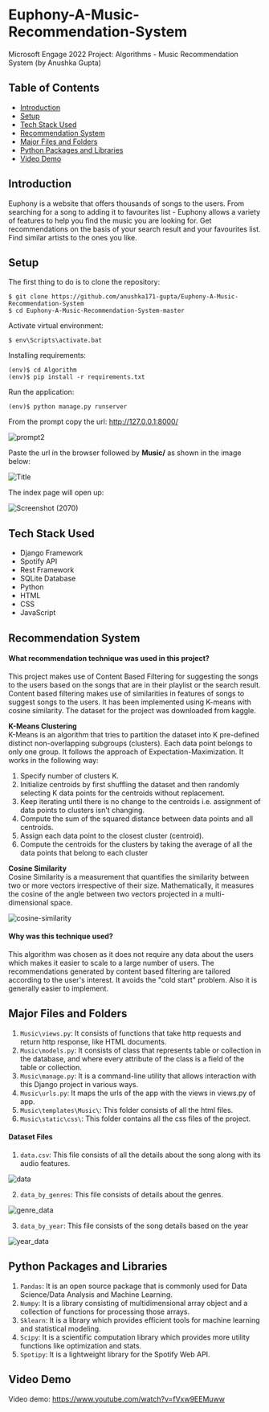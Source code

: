 # Euphony-A-Music-Recommendation-System
Microsoft Engage 2022 Project: Algorithms - Music Recommendation System (by Anushka Gupta)


## Table of Contents
- [Introduction](#introduction)
- [Setup](#setup)
- [Tech Stack Used](#tech-stack-used)
- [Recommendation System](#recommendation-system)
- [Major Files and Folders](#major-files-and-folders)
- [Python Packages and Libraries](#python-packages-and-libraries)
- [Video Demo](#video-demo)

## Introduction
Euphony is a website that offers thousands of songs to the users. From searching for a song to adding it to favourites list - Euphony allows a variety of features to help you find the music you are looking for. Get recommendations on the basis of your search result and your favourites list. Find similar artists to the ones you like.

## Setup
The first thing to do is to clone the repository:
```
$ git clone https://github.com/anushka171-gupta/Euphony-A-Music-Recommendation-System
$ cd Euphony-A-Music-Recommendation-System-master
```
Activate virtual environment:
```
$ env\Scripts\activate.bat
```
Installing requirements:
```
(env)$ cd Algorithm
(env)$ pip install -r requirements.txt
```
Run the application:
```
(env)$ python manage.py runserver
```
From the prompt copy the url: http://127.0.0.1:8000/
<br>

![prompt2](https://user-images.githubusercontent.com/79011361/170816322-c5e60e87-d2bc-4afd-9bb5-a851037ec744.png)
<br>

Paste the url in the browser followed by **Music/** as shown in the image below:
<br>

![Title](https://user-images.githubusercontent.com/79011361/170816902-2dc154e3-2aed-4bcb-b044-35a74c5cd5be.png)
<br>

The index page will open up:
<br>

![Screenshot (2070)](https://user-images.githubusercontent.com/79011361/170816984-b36c3475-5ec1-4197-9e79-ec0845213553.png)

## Tech Stack Used
- Django Framework
- Spotify API
- Rest Framework
- SQLite Database
- Python
- HTML
- CSS
- JavaScript

## Recommendation System
#### What recommendation technique was used in this project?
This project makes use of Content Based Filtering for suggesting the songs to the users based on the songs that are in their playlist or the search result. 
Content based filtering makes use of similarities in features of songs to suggest songs to the users. It has been implemented using K-means with cosine similarity. The dataset for the project was downloaded from kaggle.

**K-Means Clustering**<br>
K-Means is an algorithm that tries to partition the dataset into K pre-defined distinct non-overlapping subgroups (clusters). Each data point belongs to only one group. It follows the approach of Expectation-Maximization. It works in the following way:
1. Specify number of clusters K.
2. Initialize centroids by first shuffling the dataset and then randomly selecting K data points for the centroids without replacement.
3. Keep iterating until there is no change to the centroids i.e. assignment of data points to clusters isn't changing.
4. Compute the sum of the squared distance between data points and all centroids.
5. Assign each data point to the closest cluster (centroid).
6. Compute the centroids for the clusters by taking the average of all the data points that belong to each cluster

**Cosine Similarity**<br>
Cosine Similarity is a measurement that quantifies the similarity between two or more vectors irrespective of their size. Mathematically, it measures the cosine of the angle between two vectors projected in a multi-dimensional space.
<br>

![cosine-similarity](https://user-images.githubusercontent.com/79011361/170825899-a804eb73-1d64-4b11-9387-4e937a9a9bb4.png)

#### Why was this technique used?
This algorithm was chosen as it does not require any data about the users which makes it easier to scale to a large number of users. The recommendations generated by content based filtering are tailored according to the user's interest. It avoids the "cold start" problem. Also it is generally easier to implement.

## Major Files and Folders
1. ```Music\views.py```: It consists of functions that take http requests and return http response, like HTML documents. 
2. ```Music\models.py```: It consists of class that represents table or collection in the database, and where every attribute of the class is a field of the table or collection.
3. ```Music\manage.py```: It is a command-line utility that allows interaction with this Django project in various ways.
4. ```Music\urls.py```: It maps the urls of the app with the views in views.py of app.
5. ```Music\templates\Music\```: This folder consists of all the html files.
6. ```Music\static\css\```: This folder contains all the css files of the project.

#### Dataset Files
1. ```data.csv```: This file consists of all the details about the song along with its audio features.

![data](https://user-images.githubusercontent.com/79011361/170828676-11694c4c-157e-4cfe-9ae8-93e91d2e0175.png)

2. ```data_by_genres```: This file consists of details about the genres.

![genre_data](https://user-images.githubusercontent.com/79011361/170828690-48362d5c-3d9e-4f74-a295-8c74c97d391b.png)

3. ```data_by_year```: This file consists of the song details based on the year

![year_data](https://user-images.githubusercontent.com/79011361/170828710-c50983bd-8f4d-477c-81b9-5fb84cea4bbd.png)


## Python Packages and Libraries
1. ```Pandas```: It is an open source package that is commonly used for Data Science/Data Analysis and Machine Learning. 
2. ```Numpy```: It is a library consisting of multidimensional array object and a collection of functions for processing those arrays.
3. ```Sklearn```: It is a library which provides efficient tools for machine learning and statistical modeling.
4. ```Scipy```: It is a scientific computation library which provides more utility functions like optimization and stats.
5. ```Spotipy```: It is a lightweight library for the Spotify Web API.

## Video Demo
Video demo: https://www.youtube.com/watch?v=fVxw9EEMuww







